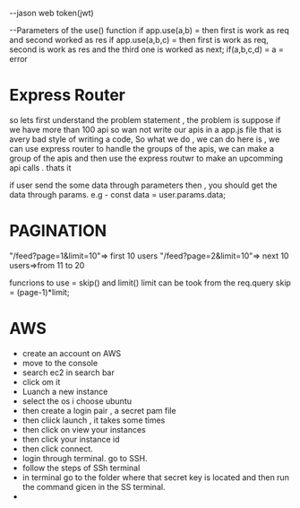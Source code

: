 --jason web token(jwt)

--Parameters of the use() function
if app.use(a,b) = then first is work as req and second worked as res
if app.use(a,b,c) = then first is work as req, second is work as res and the third one is worked as next;
if(a,b,c,d) = a = error

 # Express Router
 so lets first understand the problem statement , the problem is suppose if we have more than 100 api so wan not write our apis in a app.js file that is avery bad style of writing a code, So what we do , we can do here is , we can use express router to handle the groups of the apis, we can make a group of the apis and then use the express routwr to make an upcomming api calls . thats it


 if user send the some data through parameters then , you should get the data through params. e.g - const data = user.params.data;

 # PAGINATION
 "/feed?page=1&limit=10"=> first 10 users
 "/feed?page=2&limit=10"=> next 10 users=>from 11 to 20

 funcrions to use = skip() and limit()
 limit can be took from the req.query
 skip = (page-1)*limit;


 # AWS 
 - create an account on AWS
 - move to the console
 - search ec2 in search bar 
 - click om it
 - Luanch a new instance
 - select the os i choose ubuntu
 - then create a login pair , a secret pam file
 - then cliick launch , it takes some times
 - then click on view your instances
 - then click your instance id
 - then click connect.
 - login through terminal. go to SSH.
 - follow the steps of SSh terminal
 - in terminal go to the folder where that secret key is located and then run the command gicen in the SS terminal.
 - 





